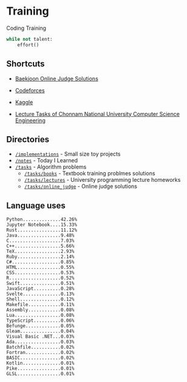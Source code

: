 # Training
Coding Training

```python
while not talent:
    effort()
```

## Shortcuts
* [Baekjoon Online Judge Solutions](./tasks/online_judge/baekjoon/)
* [Codeforces](./tasks/competitive/codeforces/)
* [Kaggle](./tasks/competitive/kaggle)

* [Lecture Tasks of Chonnam National University Computer Science Engineering](./tasks/lectures/jnu/)

## Directories
* [`/implementations`](./implementations/) - Small size toy projects
* [`/notes`](./notes/) - Today I Learned
* [`/tasks`](./tasks/) - Algorithm problems
  * [`/tasks/books`](./tasks/books/) - Textbook training problmes solutions
  * [`/tasks/lectures`](./tasks/lectures/) - University programming lecture homeworks
  * [`/tasks/online_judge`](./tasks/online_judge/) - Online judge solutions

## Language uses
```
Python..............42.26%
Jupyter Notebook....15.33%
Rust................11.12%
Java................9.48%
C...................7.03%
C++.................5.66%
TeX.................2.93%
Ruby................2.14%
C#..................0.85%
HTML................0.55%
CSS.................0.53%
R...................0.52%
Swift...............0.51%
JavaScript..........0.28%
Svelte..............0.13%
Shell...............0.12%
Makefile............0.11%
Assembly............0.08%
Lua.................0.08%
TypeScript..........0.06%
Befunge.............0.05%
Gleam...............0.04%
Visual Basic .NET...0.03%
Ada.................0.03%
Batchfile...........0.02%
Fortran.............0.02%
BASIC...............0.02%
Kotlin..............0.01%
Pike................0.01%
GLSL................0.01%
```
